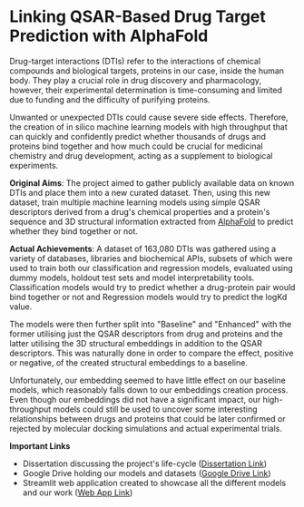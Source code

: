 # Linking QSAR-Based Drug Target Prediction with AlphaFold
Drug-target interactions (DTIs) refer to the interactions of chemical compounds and biological targets, 
proteins in our case, inside the human body. They play a crucial role in drug discovery and pharmacology, 
however, their experimental determination is time-consuming and limited due to funding and the difficulty 
of purifying proteins.
            
Unwanted or unexpected DTIs could cause severe side effects. Therefore, the creation of in silico machine 
learning models with high throughput that can quickly and confidently predict whether thousands of drugs and 
proteins bind together and how much could be crucial for medicinal chemistry and drug development, 
acting as a supplement to biological experiments.

**Original Aims**: The project aimed to gather publicly available data on known DTIs and place them into 
a new curated dataset. 
Then, using this new dataset, train multiple machine learning models using simple QSAR descriptors derived 
from a drug's chemical properties and a protein's sequence and 3D structural information extracted 
from [AlphaFold](https://alphafold.ebi.ac.uk/) to predict whether they bind together or not. 

**Actual Achievements**: A dataset of 163,080 DTIs was gathered using a variety of databases, 
libraries and biochemical APIs, subsets of which were used to train both our classification and regression 
models, evaluated using dummy models, holdout test sets and model interpretability tools. 
Classification models would try to predict whether a drug-protein pair would
bind together or not and Regression models would try to predict the logKd value. 
            
The models were then further split into "Baseline" and "Enhanced" with the former utilising just the QSAR
descriptors from drug and proteins and the latter utilising the 3D structural embeddings in addition
to the QSAR descriptors. This was naturally done in order to compare the effect, positive or negative, 
of the created structural embeddings to a baseline.
            
Unfortunately, our embedding seemed to have little effect on our baseline models, 
which reasonably falls down to our embeddings creation process. Even though our embeddings did not have a 
significant impact, our high-throughput models could still be used to uncover some 
interesting relationships between drugs and proteins that could be later confirmed or 
rejected by molecular docking simulations and actual experimental trials.


**Important Links**
- Dissertation discussing the project's life-cycle ([Dissertation Link](https://drive.google.com/file/d/1PxtbJ2dam5OzJq-qUniG39A37cO22_3X/view?usp=share_link))
- Google Drive holding our models and datasets ([Google Drive Link](https://drive.google.com/drive/folders/1VjRcpX_pHmt70I8neKLktm2N8S_dSptj?usp=share_link))
- Streamlit web application created to showcase all the different models and our work ([Web App Link](https://alphafold-dataset-drug-binding-prediction.streamlit.app/))
